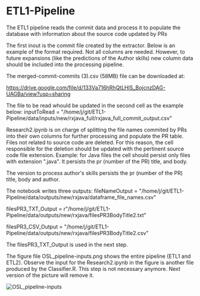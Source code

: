 # ETL1-Pipeline

The ETL1 pipeline reads the commit data and process it to populate the database with information about the source code updated by PRs

The first inout is the commit file created by the extractor. Below is an example of the format required. Not all columns are needed. However, to future expansions (like the predictions of the Author skills) new column data should be included into the processing pipeline.

The merged-commit-commits (3).csv (58MB) file can be downloaded at:

https://drive.google.com/file/d/133Va716hRhQtLHlS_BojcnzDAG-UAGBa/view?usp=sharing

The file to be read whould be updated in the second cell as the example below:
inputToRead = "/home/j/git/ETL1-Pipeline/data/inputs/new/rxjava_full/rxjava_full_commit_output.csv"

Research2.ipynb is on charge of splitting the file names commited by PRs into their own columns for further processing and populate the PR table. Files  not related to source code are deleted. For this reason, the cell responsible for the deletion should be updated with the pertinent source code file extension. Example: for Java files the cell should persist only files with extension ".java". It persists the pr (number of the PR) title, and body.

The version to process author's skills persists the pr (number of the PR) title, body and author.

The notebook writes three outputs:
fileNameOutput = "/home/j/git/ETL1-Pipeline/data/outputs/new/rxjava/dataframe_file_names.csv"

filesPR3_TXT_Output = r"/home/j/git/ETL1-Pipeline/data/outputs/new/rxjava/filesPR3BodyTitle2.txt"

filesPR3_CSV_Output = "/home/j/git/ETL1-Pipeline/data/outputs/new/rxjava/filesPR3BodyTitle2.csv"

The filesPR3_TXT_Output is used in the next step.

The figure file OSL_pipeline-inputs.png shows the entire pipeline (ETL1 and ETL2). Observe the input for the Research2.ipynb in the figure is another file produced by the Classifier.R. This step is not necessary anymore. Next version of the picture will remove it.

![OSL_pipeline-inputs](https://user-images.githubusercontent.com/34105280/212744629-529b7dc9-6a4e-4869-a7e5-2c2b51affdc8.png)
